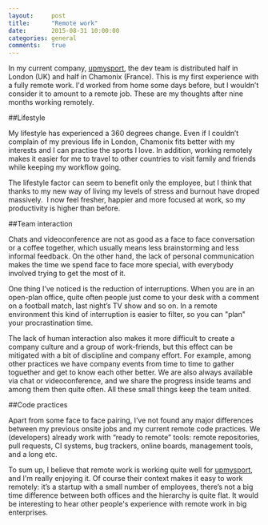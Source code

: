 ```yaml
---
layout:     post
title:      "Remote work"
date:       2015-08-31 10:00:00
categories: general
comments:   true
---
```

In my current company, [upmysport][upmysport], the dev team is distributed half in London (UK) and half in Chamonix (France). This is my first experience with a fully remote work. I'd worked from home some days before, but I wouldn’t consider it to amount to a remote job. These are my thoughts after nine months working remotely.

##Lifestyle

My lifestyle has experienced a 360 degrees change. Even if I couldn’t complain of my previous life in London, Chamonix fits better with my interests and I can practise the sports I love. In addition, working remotely makes it easier for me to travel to other countries to visit family and friends while keeping my workflow going.

The lifestyle factor can seem to benefit only the employee, but I think that thanks to my new way of living my levels of stress and burnout have droped massively.  I now feel fresher, happier and more focused at work, so my productivity is higher than before.

##Team interaction

Chats and videoconference are not as good as a face to face conversation or a coffee together, which usually means less brainstorming and less informal feedback. On the other hand, the lack of personal communication makes the time we spend face to face more special, with everybody involved trying to get the most of it.

One thing I’ve noticed is the reduction of interruptions. When you are in an open-plan office, quite often people just come to your desk with a comment on a football match, last night’s TV show and so on. In a remote environment this kind of interruption is easier to filter, so you can "plan" your procrastination time.

The lack of human interaction also makes it more difficult to create a company culture and a group of work-friends, but this effect can be mitigated with a bit of discipline and company effort. For example, among other practices we have company events from time to time to gather toguether and get to know each other better. We are also always available via chat or videoconference, and we share the progress inside teams and among them then quite often. All these small things keep the team united.

##Code practices

Apart from some face to face pairing, I’ve not found any major differences between my previous onsite jobs and my current remote code practices. We (developers) already work with “ready to remote” tools: remote repositories, pull requests, CI systems, bug trackers, online boards, management tools, and a long etc.

To sum up, I believe that remote work is working quite well for [upmysport][upmysport], and I'm really enjoying it. Of course their context makes it easy to work remotely: it’s a startup with a small number of employees, there’s not a big time difference between both offices and the hierarchy is quite flat. It would be interesting to hear other people's experience with remote work in big enterprises.

[upmysport]:https://www.upmysport.com
